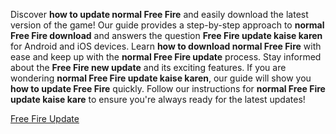 <p>Discover <strong>how to update normal Free Fire</strong> and easily download the latest version of the game! Our guide provides a step-by-step approach to <strong>normal Free Fire download</strong> and answers the question <strong>Free Fire update kaise karen</strong> for Android and iOS devices. Learn <strong>how to download normal Free Fire</strong> with ease and keep up with the <strong>normal Free Fire update</strong> process. Stay informed about the <strong>Free Fire new update</strong> and its exciting features. If you are wondering <strong>normal Free Fire update kaise karen</strong>, our guide will show you <strong>how to update Free Fire</strong> quickly. Follow our instructions for <strong>normal Free Fire update kaise kare</strong> to ensure you're always ready for the latest updates!</p>
<p><a href="https://is.gd/FE9xcg">Free Fire Update </a></p>
